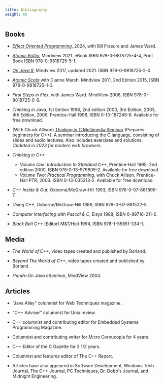 ```yaml
---
title: Bibliography
weight: 60
---
```


## Books

- *[Effect Oriented Programming](https://effectorientedprogramming.com/)*,  2024, with Bill Frasure and James Ward.

- *[Atomic Kotlin](https://www.AtomicKotlin.com)*, Mindview 2021. eBook ISBN 978-0-9818725-4-4, Print Book ISBN 978-0-9818725-5-1.

- *[On Java 8](https://www.OnJava8.com)*, Mindview 2017, updated 2021. ISBN 978-0-9818725-2-0.

- *[Atomic Scala](https://www.AtomicScala.com)* with Dianne Marsh.
  Mindview 2011, 2nd Edition 2015, ISBN 978-0-9818725-1-3.

- *First Steps in Flex*, with James Ward. MindView 2008, ISBN 978-0-9818725-0-6.

- *Thinking in Java*, 1st Edition 1998, 2nd edition 2000, 3rd Edition, 2003,
  4th Edition, 2006. Prentice-Hall 1998, ISBN 0-13-187248-6.
  Available for free download.

- (With Chuck Allison) <a href="https://github.com/BruceEckel/ThinkingInC" target="_blank">Thinking in C Multimedia Seminar</a> (Prepares beginners for C++). A seminar introducing the C language, consisting of slides and audio lectures. Also includes exercises and solutions. *Updated in 2023 for
modern web browsers*.

- *Thinking in C++*
  - *Volume One: Introduction to Standard C++*, Prentice-Hall 1995; 2nd edition 2000, ISBN 978-0-13-979809-2. Available for free download.
  - *Volume Two: Practical Programming*, with Chuck Allison. Prentice-Hall PTR, 2003. ISBN 0-13-035313-2. Available for free download.

- *C++ Inside & Out*, Osborne/McGraw-Hill 1993, ISBN 978-0-07-881809-7.

- *Using C++*, Osborne/McGraw-Hill 1989, ISBN 978-0-07-881522-5.

- *Computer Interfacing with Pascal & C*, Eisys 1988, ISBN 0-89716-211-0.

- *Black Belt C++* (Editor) M&T/Holt 1994, ISBN 978-1-55851-334-1.

## Media

- *The World of C++*, video tapes created and published by Borland.

- *Beyond The World of C++*, video tapes created and published by Borland.

- *Hands-On Java eSeminar*, MindView 2004.

## Articles

- "Java Alley" columnist for Web Techniques magazine.

- "C++ Adviser" columnist for Unix review.

- C++ columnist and contributing editor for Embedded Systems Programming Magazine.

- Columnist and contributing writer for Micro Cornucopia for 4 years.

- C++ Editor of the C Gazette for 2 1/2 years.

- Columnist and features editor of The C++ Report.

- Articles have also appeared in Software Development, Windows Tech Journal, The
  C++ Journal, PC Techniques, Dr. Dobb's Journal, and Midnight Engineering.

